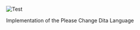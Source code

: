 ![Test](https://github.com/philiprbrenan/DitaPCD/workflows/Test/badge.svg)

Implementation of the Please Change Dita Language